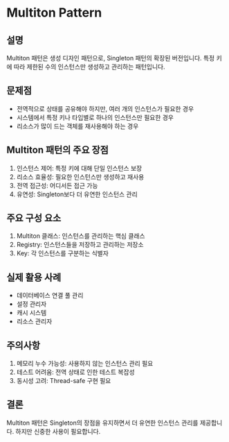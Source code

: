 # Multiton Pattern

## 설명
Multiton 패턴은 생성 디자인 패턴으로, Singleton 패턴의 확장된 버전입니다. 특정 키에 따라 제한된 수의 인스턴스만 생성하고 관리하는 패턴입니다.

## 문제점
- 전역적으로 상태를 공유해야 하지만, 여러 개의 인스턴스가 필요한 경우
- 시스템에서 특정 키나 타입별로 하나의 인스턴스만 필요한 경우
- 리소스가 많이 드는 객체를 재사용해야 하는 경우

## Multiton 패턴의 주요 장점
1. 인스턴스 제어: 특정 키에 대해 단일 인스턴스 보장
2. 리소스 효율성: 필요한 인스턴스만 생성하고 재사용
3. 전역 접근성: 어디서든 접근 가능
4. 유연성: Singleton보다 더 유연한 인스턴스 관리

## 주요 구성 요소
1. Multiton 클래스: 인스턴스를 관리하는 핵심 클래스
2. Registry: 인스턴스들을 저장하고 관리하는 저장소
3. Key: 각 인스턴스를 구분하는 식별자

## 실제 활용 사례
- 데이터베이스 연결 풀 관리
- 설정 관리자
- 캐시 시스템
- 리소스 관리자

## 주의사항
1. 메모리 누수 가능성: 사용하지 않는 인스턴스 관리 필요
2. 테스트 어려움: 전역 상태로 인한 테스트 복잡성
3. 동시성 고려: Thread-safe 구현 필요

## 결론
Multiton 패턴은 Singleton의 장점을 유지하면서 더 유연한 인스턴스 관리를 제공합니다. 하지만 신중한 사용이 필요합니다.
